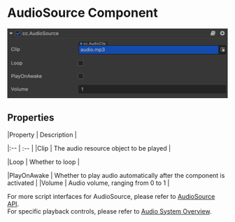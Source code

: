 # AudioSource Component

![](audio/audiosource.png)

## Properties

|Property          | Description                                                    |

|:--                 | :--                                                                     |
|Clip                | The audio resource object to be played                                           |

|Loop                | Whether to loop                                                      |

|PlayOnAwake         | Whether to play audio automatically after the component is activated    |
|Volume              | Audio volume, ranging from 0 to 1                                  |


For more script interfaces for AudioSource, please refer to [AudioSource API](../../../api/en/classes/component_audio.audiosource.html).  
For specific playback controls, please refer to [Audio System Overview](./overview.md).
